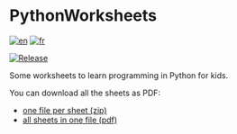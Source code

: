 # PythonWorksheets

[![en](https://img.shields.io/badge/lang-en-red.svg)](https://github.com/ColinPitrat/PythonWorksheets/blob/main/README.md)
[![fr](https://img.shields.io/badge/lang-fr-blue.svg)](https://github.com/ColinPitrat/PythonWorksheets/blob/main/README-fr.md)

[![Release](https://github.com/ColinPitrat/PythonWorksheets/actions/workflows/build.yml/badge.svg)](https://github.com/ColinPitrat/PythonWorksheets/actions/workflows/build.yml)

Some worksheets to learn programming in Python for kids.

You can download all the sheets as PDF:
 - [one file per sheet (zip)](https://github.com/ColinPitrat/PythonWorksheets/releases/download/latest/python-sheets-en.zip)
 - [all sheets in one file (pdf)](https://github.com/ColinPitrat/PythonWorksheets/releases/download/latest/python-sheets-en.pdf)
